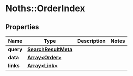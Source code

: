 # Noths::OrderIndex

## Properties
Name | Type | Description | Notes
------------ | ------------- | ------------- | -------------
**query** | [**SearchResultMeta**](SearchResultMeta.md) |  | 
**data** | [**Array&lt;Order&gt;**](Order.md) |  | 
**links** | [**Array&lt;Link&gt;**](Link.md) |  | 


